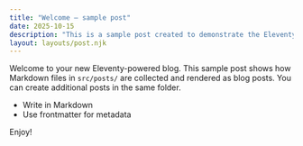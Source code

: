 ```yaml
---
title: "Welcome — sample post"
date: 2025-10-15
description: "This is a sample post created to demonstrate the Eleventy blog scaffold."
layout: layouts/post.njk
---
```


Welcome to your new Eleventy-powered blog. This sample post shows how Markdown files in `src/posts/` are collected and rendered as blog posts. You can create additional posts in the same folder.

- Write in Markdown
- Use frontmatter for metadata

Enjoy!
